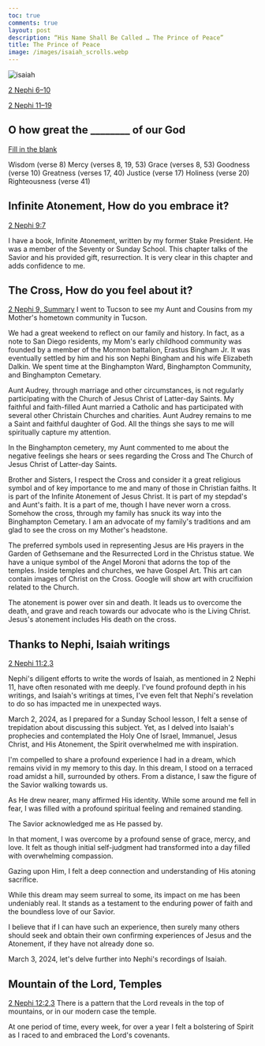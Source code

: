 ```yaml
---
toc: true
comments: true
layout: post
description: “His Name Shall Be Called … The Prince of Peace” 
title: The Prince of Peace 
image: /images/isaiah_scrolls.webp
---
```


![isaiah]({{site.baseurl}}/images/isaiah_scrolls.webp)

[2 Nephi 6–10](https://www.churchofjesuschrist.org/study/manual/come-follow-me-for-home-and-church-book-of-mormon-2024/08?lang=eng)

[2 Nephi 11–19](https://www.churchofjesuschrist.org/study/manual/come-follow-me-for-home-and-church-book-of-mormon-2024/09?lang=eng)

## O how great the ________ of our God
[Fill in the blank](https://www.churchofjesuschrist.org/study/scriptures/bofm/2-ne/9?lang=eng&id=p8#p8)

Wisdom (verse 8)
Mercy (verses 8, 19, 53)
Grace (verses 8, 53)
Goodness (verse 10)
Greatness (verses 17, 40)
Justice (verse 17)
Holiness (verse 20)
Righteousness (verse 41)

## Infinite Atonement, How do you embrace it?
[2 Nephi 9:7](https://www.churchofjesuschrist.org/study/scriptures/bofm/2-ne/9?lang=eng&id=p7#p7)

I have a book, Infinite Atonement, written by my former Stake President. He was a member of the Seventy or Sunday School. This chapter talks of the Savior and his provided gift, resurrection. It is very clear in this chapter and adds confidence to me.

## The Cross, How do you feel about it?
[2 Nephi 9, Summary](https://www.churchofjesuschrist.org/study/scriptures/bofm/2-ne/9?lang=eng&id=study_summary1#study_summary1)
I went to Tucson to see my Aunt and Cousins from my Mother's hometown community in Tucson.

We had a great weekend to reflect on our family and history.  In fact, as a note to San Diego residents, my Mom's early childhood community was founded by a member of the Mormon battalion, Erastus Bingham Jr.  It was eventually settled by him and his son Nephi Bingham and his wife Elizabeth Dalkin.  We spent time at the Binghampton Ward, Binghampton Community, and Binghampton Cemetary.

Aunt Audrey, through marriage and other circumstances, is not regularly participating with the Church of Jesus Christ of Latter-day Saints.  My faithful and faith-filled Aunt married a Catholic and has participated with several other Christain Churches and charities.  Aunt Audrey remains to me a Saint and faithful daughter of God.  All the things she says to me will spiritually capture my attention.

In the Binghampton cemetery, my Aunt commented to me about the negative feelings she hears or sees regarding the Cross and The Church of Jesus Christ of Latter-day Saints.

Brother and Sisters, I respect the Cross and consider it a great religious symbol and of key importance to me and many of those in Christian faiths.   It is part of the Infinite Atonement of Jesus Christ.  It is part of my stepdad's and Aunt's faith.  It is a part of me, though I have never worn a cross.  Somehow the cross, through my family has snuck its way into the Binghampton Cemetary.  I am an advocate of my family's traditions and am glad to see the cross on my Mother's headstone.

The preferred symbols used in representing Jesus are His prayers in the Garden of Gethsemane and the Resurrected Lord in the Christus statue.  We have a unique symbol of the Angel Moroni that adorns the top of the temples.   Inside temples and churches, we have Gospel Art. This art can contain images of Christ on the Cross.  Google will show art with crucifixion related to the Church.

The atonement is power over sin and death.   It leads us to overcome the death, and grave and reach towards our advocate who is the Living Christ.  Jesus's atonement includes His death on the cross.

## Thanks to Nephi, Isaiah writings
[2 Nephi 11:2,3](https://www.churchofjesuschrist.org/study/scriptures/bofm/2-ne/11?lang=eng&id=p2-p3#p2)

Nephi's diligent efforts to write the words of Isaiah, as mentioned in 2 Nephi 11, have often resonated with me deeply. I've found profound depth in his writings, and Isaiah's writings at times, I've even felt that Nephi's revelation to do so has impacted me in unexpected ways.

March 2, 2024, as I prepared for a Sunday School lesson, I felt a sense of trepidation about discussing this subject. Yet, as I delved into Isaiah's prophecies and contemplated the Holy One of Israel, Immanuel, Jesus Christ, and His Atonement, the Spirit overwhelmed me with inspiration.

I'm compelled to share a profound experience I had in a dream, which remains vivid in my memory to this day. In this dream, I stood on a terraced road amidst a hill, surrounded by others. From a distance, I saw the figure of the Savior walking towards us.

As He drew nearer, many affirmed His identity. While some around me fell in fear, I was filled with a profound spiritual feeling and remained standing.

The Savior acknowledged me as He passed by.

In that moment, I was overcome by a profound sense of grace, mercy, and love. It felt as though initial self-judgment had transformed into a day filled with overwhelming compassion.

Gazing upon Him, I felt a deep connection and understanding of His atoning sacrifice.

While this dream may seem surreal to some, its impact on me has been undeniably real. It stands as a testament to the enduring power of faith and the boundless love of our Savior.

I believe that if I can have such an experience, then surely many others should seek and obtain their own confirming experiences of Jesus and the Atonement, if they have not already done so.

March 3, 2024, let's delve further into Nephi's recordings of Isaiah.

## Mountain of the Lord, Temples
[2 Nephi 12:2,3](https://www.churchofjesuschrist.org/study/scriptures/bofm/2-ne/12?lang=eng&id=p2-p3#p2)
There is a pattern that the Lord reveals in the top of mountains, or in our modern case the temple.

At one period of time, every week, for over a year I felt a bolstering of Spirit as I raced to and embraced the Lord's covenants.